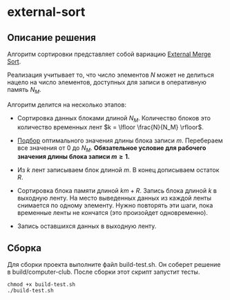 # external-sort


## Описание решения

Алгоритм сортировки представляет собой вариацию [External Merge Sort](https://en.wikipedia.org/wiki/External_sorting).

Реализация учитывает то, что число элементов $N$ может не делиться нацело на число элементов, доступных для записи в оперативную память $N_M$.

Алгоритм делится на несколько этапов:

- Сортировка данных блоками длиной $N_M$. Количество блоков это количество временных лент $k = \lfloor \frac{N}{N_M} \rfloor$.

- [Подбор](https://www.desmos.com/calculator/fre9vq8ruq) оптимального значения длины блока записи $m$. Перебераем все значения от $0$ до $N_M$. **Обязательное условие для рабочего значения длины блока записи $m \ge 1$.**

- Из $k$ лент записываем блок длиной $m$. В конец дописываем остаток $R$.

- Сортировка блока памяти длиной $km + R$. Запись блока длиной $k$ в выходную ленту. На место выведенных данных из каждой ленты снимается по одному элементу. Нужно повторять эти шаги, пока временные ленты не кончатся (это произойдет одновременно).

- Запись оставшихся данных в выходную ленту.


## Сборка

Для сборки проекта выполните файл build-test.sh. Он соберет решение в build/computer-club. После сборки этот скрипт запустит тесты.

```
chmod +x build-test.sh
./build-test.sh
```



